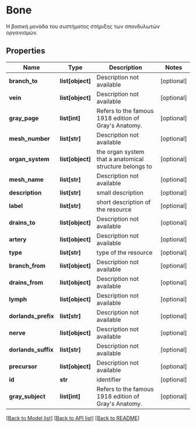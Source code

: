 # Bone

Η βασική μονάδα του συστήματος στήριξης των σπονδυλωτών οργανισμών.
## Properties
Name | Type | Description | Notes
------------ | ------------- | ------------- | -------------
**branch_to** | **list[object]** | Description not available | [optional] 
**vein** | **list[object]** | Description not available | [optional] 
**gray_page** | **list[int]** | Refers to the famous 1918 edition of Gray&#39;s Anatomy. | [optional] 
**mesh_number** | **list[str]** | Description not available | [optional] 
**organ_system** | **list[object]** | the organ system that a anatomical structure belongs to | [optional] 
**mesh_name** | **list[str]** | Description not available | [optional] 
**description** | **list[str]** | small description | [optional] 
**label** | **list[str]** | short description of the resource | [optional] 
**drains_to** | **list[object]** | Description not available | [optional] 
**artery** | **list[object]** | Description not available | [optional] 
**type** | **list[str]** | type of the resource | [optional] 
**branch_from** | **list[object]** | Description not available | [optional] 
**drains_from** | **list[object]** | Description not available | [optional] 
**lymph** | **list[object]** | Description not available | [optional] 
**dorlands_prefix** | **list[str]** | Description not available | [optional] 
**nerve** | **list[object]** | Description not available | [optional] 
**dorlands_suffix** | **list[str]** | Description not available | [optional] 
**precursor** | **list[object]** | Description not available | [optional] 
**id** | **str** | identifier | [optional] 
**gray_subject** | **list[int]** | Refers to the famous 1918 edition of Gray&#39;s Anatomy. | [optional] 

[[Back to Model list]](../README.md#documentation-for-models) [[Back to API list]](../README.md#documentation-for-api-endpoints) [[Back to README]](../README.md)


